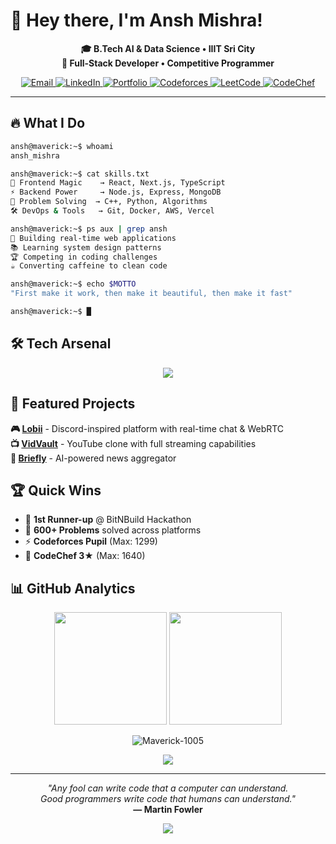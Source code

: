 # 👋 Hey there, I'm Ansh Mishra!

<p align="center">
  <b>🎓 B.Tech AI & Data Science • IIIT Sri City</b><br>
  <b>🚀 Full-Stack Developer • Competitive Programmer</b>
</p>

<p align="center">
  <a href="mailto:ansh1005mishra@gmail.com">
    <img src="https://img.shields.io/badge/Gmail-D14836?style=for-the-badge&logo=gmail&logoColor=white" alt="Email"/>
  </a>
  <a href="https://linkedin.com/in/ansh-mishra1005">
    <img src="https://img.shields.io/badge/LinkedIn-0077B5?style=for-the-badge&logo=linkedin&logoColor=white" alt="LinkedIn"/>
  </a>
  <a href="https://maverickportfolio.vercel.app/">
    <img src="https://img.shields.io/badge/Portfolio-000000?style=for-the-badge&logo=vercel&logoColor=white" alt="Portfolio"/>
  </a>
  <a href="https://codeforces.com/profile/Maverick_1005">
    <img src="https://img.shields.io/badge/Codeforces-1F8ACB?style=for-the-badge&logo=codeforces&logoColor=white" alt="Codeforces"/>
  </a>
  <a href="https://leetcode.com/u/Maverick_1005">
    <img src="https://img.shields.io/badge/LeetCode-FFA116?style=for-the-badge&logo=leetcode&logoColor=black" alt="LeetCode"/>
  </a>
  <a href="https://www.codechef.com/users/ansh1005mishra">
    <img src="https://img.shields.io/badge/CodeChef-5B4638?style=for-the-badge&logo=codechef&logoColor=white" alt="CodeChef"/>
  </a>
</p>

---

## 🔥 What I Do

<div >

```bash
ansh@maverick:~$ whoami
ansh_mishra

ansh@maverick:~$ cat skills.txt
🎨 Frontend Magic    → React, Next.js, TypeScript
⚡ Backend Power     → Node.js, Express, MongoDB  
🧠 Problem Solving  → C++, Python, Algorithms
🛠️ DevOps & Tools   → Git, Docker, AWS, Vercel

ansh@maverick:~$ ps aux | grep ansh
🚀 Building real-time web applications
📚 Learning system design patterns
🏆 Competing in coding challenges  
☕ Converting caffeine to clean code

ansh@maverick:~$ echo $MOTTO
"First make it work, then make it beautiful, then make it fast"

ansh@maverick:~$ █
```

</div>

## 🛠️ Tech Arsenal

<p align="center">
  <img src="https://skillicons.dev/icons?i=js,ts,react,nextjs,nodejs,python,cpp,mongodb,mysql,tailwind,git" />
</p>

## 🌟 Featured Projects

**🎮 [Lobii](https://lobii.vercel.app)** - Discord-inspired platform with real-time chat & WebRTC  
**📺 [VidVault](https://vidvault.vercel.app/)** - YouTube clone with full streaming capabilities  
**📰 [Briefly](https://brieflylatestnews.vercel.app)** - AI-powered news aggregator  

## 🏆 Quick Wins

- 🥈 **1st Runner-up** @ BitNBuild Hackathon
- 🧠 **600+ Problems** solved across platforms
- ⚡ **Codeforces Pupil** (Max: 1299)
- 🌟 **CodeChef 3★** (Max: 1640)

## 📊 GitHub Analytics

<p align="center">
  <img height="180em" src="https://github-readme-stats.vercel.app/api?username=Maverick-1005&show_icons=true&theme=tokyonight&include_all_commits=true&count_private=true"/>
  <img height="180em" src="https://github-readme-stats.vercel.app/api/top-langs/?username=Maverick-1005&layout=compact&langs_count=8&theme=tokyonight"/>
</p>

<p align="center">
  <img src="https://github-readme-streak-stats.herokuapp.com/?user=Maverick-1005&theme=tokyonight" alt="Maverick-1005" />
</p>

<p align="center">
  <img src="https://github-profile-trophy.vercel.app/?username=Maverick-1005&theme=tokyonight&row=1&column=6" />
</p>

---

<p align="center">
  <i>"Any fool can write code that a computer can understand.<br>Good programmers write code that humans can understand."</i><br>
  <b>— Martin Fowler</b>
</p>

<p align="center">
  <img src="https://komarev.com/ghpvc/?username=Maverick-1005&color=blueviolet&style=flat-square&label=Profile+Views" />
</p>
